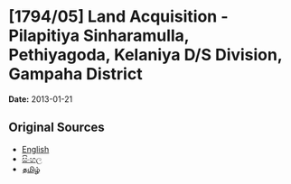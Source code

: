 # [1794/05] Land Acquisition - Pilapitiya Sinharamulla, Pethiyagoda, Kelaniya  D/S Division, Gampaha District

**Date:** 2013-01-21

## Original Sources

- [English](https://documents.gov.lk/view/extra-gazettes/2013/1/1794-05_E.pdf)
- [සිංහල](https://documents.gov.lk/view/extra-gazettes/2013/1/1794-05_S.pdf)
- [தமிழ்](https://documents.gov.lk/view/extra-gazettes/2013/1/1794-05_T.pdf)
